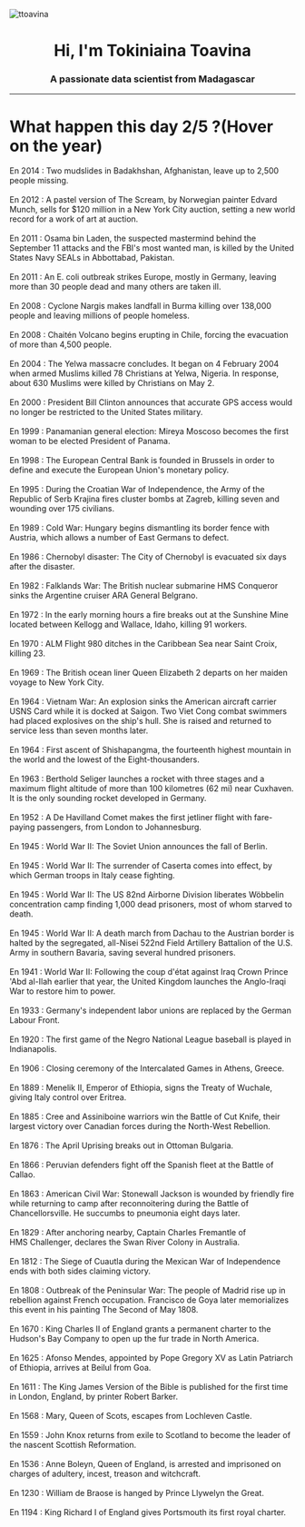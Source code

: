 
<p align="left"> <img src="https://komarev.com/ghpvc/?username=ttoavina&label=Profile%20views&color=0e75b6&style=flat" alt="ttoavina" /> </p>
<h1 align="center">Hi, I'm Tokiniaina Toavina</h1>
<h3 align="center">A passionate data scientist from Madagascar</h3>
    
<hr/>
<h1> What happen this day 2/5 ?(Hover on the year)</h1>

En 2014 : Two mudslides in Badakhshan, Afghanistan, leave up to 2,500 people missing.
<br/><br/>
En 2012 : A pastel version of The Scream, by Norwegian painter Edvard Munch, sells for $120 million in a New York City auction, setting a new world record for a work of art at auction.
<br/><br/>
En 2011 : Osama bin Laden, the suspected mastermind behind the September 11 attacks and the FBI's most wanted man, is killed by the United States Navy SEALs in Abbottabad, Pakistan.
<br/><br/>
En 2011 : An E. coli outbreak strikes Europe, mostly in Germany, leaving more than 30 people dead and many others are taken ill.
<br/><br/>
En 2008 : Cyclone Nargis makes landfall in Burma killing over 138,000 people and leaving millions of people homeless.
<br/><br/>
En 2008 : Chaitén Volcano begins erupting in Chile, forcing the evacuation of more than 4,500 people.
<br/><br/>
En 2004 : The Yelwa massacre concludes. It began on 4 February 2004 when armed Muslims killed 78 Christians at Yelwa, Nigeria. In response, about 630 Muslims were killed by Christians on May 2.
<br/><br/>
En 2000 : President Bill Clinton announces that accurate GPS access would no longer be restricted to the United States military.
<br/><br/>
En 1999 : Panamanian general election: Mireya Moscoso becomes the first woman to be elected President of Panama.
<br/><br/>
En 1998 : The European Central Bank is founded in Brussels in order to define and execute the European Union's monetary policy.
<br/><br/>
En 1995 : During the Croatian War of Independence, the Army of the Republic of Serb Krajina fires cluster bombs at Zagreb, killing seven and wounding over 175 civilians.
<br/><br/>
En 1989 : Cold War: Hungary begins dismantling its border fence with Austria, which allows a number of East Germans to defect.
<br/><br/>
En 1986 : Chernobyl disaster: The City of Chernobyl is evacuated six days after the disaster.
<br/><br/>
En 1982 : Falklands War: The British nuclear submarine HMS Conqueror sinks the Argentine cruiser ARA General Belgrano.
<br/><br/>
En 1972 : In the early morning hours a fire breaks out at the Sunshine Mine located between Kellogg and Wallace, Idaho, killing 91 workers.
<br/><br/>
En 1970 : ALM Flight 980 ditches in the Caribbean Sea near Saint Croix, killing 23.
<br/><br/>
En 1969 : The British ocean liner Queen Elizabeth 2 departs on her maiden voyage to New York City.
<br/><br/>
En 1964 : Vietnam War: An explosion sinks the American aircraft carrier USNS Card while it is docked at Saigon. Two Viet Cong combat swimmers had placed explosives on the ship's hull. She is raised and returned to service less than seven months later.
<br/><br/>
En 1964 : First ascent of Shishapangma, the fourteenth highest mountain in the world and the lowest of the Eight-thousanders.
<br/><br/>
En 1963 : Berthold Seliger launches a rocket with three stages and a maximum flight altitude of more than 100 kilometres (62 mi) near Cuxhaven. It is the only sounding rocket developed in Germany.
<br/><br/>
En 1952 : A De Havilland Comet makes the first jetliner flight with fare-paying passengers, from London to Johannesburg.
<br/><br/>
En 1945 : World War II: The Soviet Union announces the fall of Berlin.
<br/><br/>
En 1945 : World War II: The surrender of Caserta comes into effect, by which German troops in Italy cease fighting.
<br/><br/>
En 1945 : World War II: The US 82nd Airborne Division liberates Wöbbelin concentration camp finding 1,000 dead prisoners, most of whom starved to death.
<br/><br/>
En 1945 : World War II: A death march from Dachau to the Austrian border is halted by the segregated, all-Nisei 522nd Field Artillery Battalion of the U.S. Army in southern Bavaria, saving several hundred prisoners.
<br/><br/>
En 1941 : World War II: Following the coup d'état against Iraq Crown Prince 'Abd al-Ilah earlier that year, the United Kingdom launches the Anglo-Iraqi War to restore him to power.
<br/><br/>
En 1933 : Germany's independent labor unions are replaced by the German Labour Front.
<br/><br/>
En 1920 : The first game of the Negro National League baseball is played in Indianapolis.
<br/><br/>
En 1906 : Closing ceremony of the Intercalated Games in Athens, Greece.
<br/><br/>
En 1889 : Menelik II, Emperor of Ethiopia, signs the Treaty of Wuchale, giving Italy control over Eritrea.
<br/><br/>
En 1885 : Cree and Assiniboine warriors win the Battle of Cut Knife, their largest victory over Canadian forces during the North-West Rebellion.
<br/><br/>
En 1876 : The April Uprising breaks out in Ottoman Bulgaria.
<br/><br/>
En 1866 : Peruvian defenders fight off the Spanish fleet at the Battle of Callao.
<br/><br/>
En 1863 : American Civil War: Stonewall Jackson is wounded by friendly fire while returning to camp after reconnoitering during the Battle of Chancellorsville. He succumbs to pneumonia eight days later.
<br/><br/>
En 1829 : After anchoring nearby, Captain Charles Fremantle of HMS Challenger, declares the Swan River Colony in Australia.
<br/><br/>
En 1812 : The Siege of Cuautla during the Mexican War of Independence ends with both sides claiming victory.
<br/><br/>
En 1808 : Outbreak of the Peninsular War: The people of Madrid rise up in rebellion against French occupation. Francisco de Goya later memorializes this event in his painting The Second of May 1808.
<br/><br/>
En 1670 : King Charles II of England grants a permanent charter to the Hudson's Bay Company to open up the fur trade in North America.
<br/><br/>
En 1625 : Afonso Mendes, appointed by Pope Gregory XV as Latin Patriarch of Ethiopia, arrives at Beilul from Goa.
<br/><br/>
En 1611 : The King James Version of the Bible is published for the first time in London, England, by printer Robert Barker.
<br/><br/>
En 1568 : Mary, Queen of Scots, escapes from Lochleven Castle.
<br/><br/>
En 1559 : John Knox returns from exile to Scotland to become the leader of the nascent Scottish Reformation.
<br/><br/>
En 1536 : Anne Boleyn, Queen of England, is arrested and imprisoned on charges of adultery, incest, treason and witchcraft.
<br/><br/>
En 1230 : William de Braose is hanged by Prince Llywelyn the Great.
<br/><br/>
En 1194 : King Richard I of England gives Portsmouth its first royal charter.
<br/><br/>

